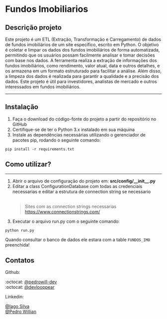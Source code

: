 # Fundos Imobiliarios

<h2> Descrição projeto </h2>

<p>Este projeto é um ETL (Extração, Transformação e Carregamento) de dados de fundos imobiliários de um site específico, escrito em Python. O objetivo é coletar e limpar os dados dos fundos imobiliários de forma automatizada, permitindo que os usuários possam facilmente analisar e tomar decisões com base nos dados. A ferramenta realiza a extração de informações dos fundos imobiliários, como rendimento, valor atual, data e outros detalhes, e os armazena em um formato estruturado para facilitar a análise. Além disso, a limpeza dos dados é realizada para garantir a qualidade e a precisão dos dados. Este projeto é útil para investidores, analistas de mercado e outros interessados em fundos imobiliários.</p>
<hr>

<h2> Instalação </h2>

<ol>
  <li>Faça o download do código-fonte do projeto a partir do repositório no GitHub</li>
  <li>Certifique-se de ter o Python 3.x instalado em sua máquina</li>
  <li>Instale as dependências necessárias utilizando o gerenciador de pacotes pip, rodando o seguinte comando:</li>
</ol>

```
pip install -r requirements.txt
```

<h2> Como utilizar? </h2>
<hr>
<ol>
  <li> Abrir o arquivo de configuração do projeto em: <strong> src/config/__init__.py</strong></li>
  <li> Editar a class ConfigurationDatabase com todas as credenciais necessarias e editar a estrutura de connection string se necessario</li><br>
  
  >Sites com as connection strings necessarias https://www.connectionstrings.com/
  
  <li> Executar o arquivo run.py com o seguinte comando: </li>
</ol>

```
python run.py
```

Quando consultar o banco de dados ele estara com a table `FUNDOS_IMO` preenchida!

<h2> Contatos </h2>
<p>Github: </p>

:octocat: [@pedrowill-dev](https://github.com/pedrowill-dev)<br>
:octocat: [@devlooppear](https://github.com/devlooppear)

<p> Linkedin: </p>

[@Iago Silva](https://www.linkedin.com/in/iago-silva-42130b209/)<br>
[@Pedro Willian](https://www.linkedin.com/in/pedro-willian-701b521b4/)

